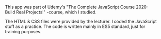 This app was part of Udemy's "The Complete JavaScript Course 2020: Build Real Projects!" -course, which I studied.

The HTML & CSS files were provided by the lecturer. I coded the JavaScript stuff as a practice.
The code is written mainly in ES5 standard, just for training purposes.
